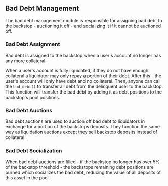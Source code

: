 ## Bad Debt Management

The bad debt management module is responsible for assigning bad debt to the backstop - auctioning it off - and socializing it if it cannot be auctioned off.

### Bad Debt Assignment

Bad debt is assigned to the backstop when a user's account no longer has any more collateral.

When a user's account is fully liquidated, if they do not have enough collateral a liquidator may only repay a portion of their debt. After this - the user's account will only have debt and no collateral. Then, anyone can call the `bad_debt()` to transfer all debt from the delinquent user to the backstop. This function will transfer the bad debt by adding it as debt positions to the backstop's pool positions.

### Bad Debt Auctions

Bad debt auctions are used to auction off bad debt to liquidators in exchange for a portion of the backstops deposits. They function the same way as liquidation auctions except they sell backstop deposits instead of collateral.

### Bad Debt Socialization

When bad debt auctions are filled - if the backstop no longer has over 5% of the backstop threshold - the backstops remaining debt positions are burned which socializes the bad debt, reducing the value of all deposits of this asset in the pool.
